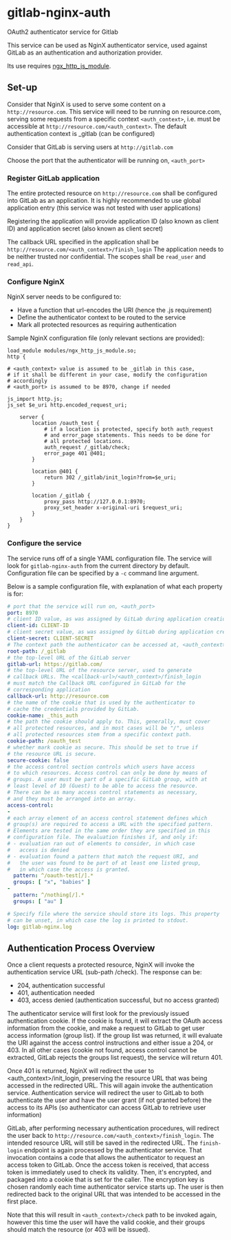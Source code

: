 # gitlab-nginx-auth
OAuth2 authenticator service for Gitlab

This service can be used as NginX authenticator service, used against GitLab as an authentication and authorization provider.

Its use requires [ngx_http_js_module][1].

[1]: http://nginx.org/en/docs/http/ngx_http_js_module.html

## Set-up

Consider that NginX is used to serve some content on a 
`http://resource.com`. This service will need to be running on resource.com, 
serving some requests from a specific context `<auth_context>`,
i.e. must be accessible at `http://resource.com/<auth_context>`.
The default authentication context is _gitlab (can be configured)

Consider that GitLab is serving users at `http://gitlab.com`

Choose the port that the authenticator will be running on, `<auth_port>`

### Register GitLab application

The entire protected resource on `http://resource.com` shall be configured into GitLab
as an application. It is highly recommended to use global application entry
(this service was not tested with user applications)

Registering the application will provide application ID (also known as client ID) and
application secret (also known as client secret)

The callback URL specified in the application shall be `http://resource.com/<auth_context>/finish_login`
The application needs to be neither trusted nor confidential. The scopes shall be `read_user` and `read_api`.

### Configure NginX

NginX server needs to be configured to:
* Have a function that url-encodes the URI (hence the .js requirement)
* Define the authenticator context to be routed to the service
* Mark all protected resources as requiring authentication

Sample NginX configuration file (only relevant sections are provided):

```
load_module modules/ngx_http_js_module.so;
http {

# <auth_context> value is assumed to be _gitlab in this case,
# if it shall be different in your case, modify the configuration
# accordingly
# <auth_port> is assumed to be 8970, change if needed

js_import http.js;
js_set $e_uri http.encoded_request_uri;

    server {
        location /oauth_test {
            # if a location is protected, specify both auth_request
            # and error_page statements. This needs to be done for
            # all protected locations.
            auth_request /_gitlab/check;
            error_page 401 @401;
        }

        location @401 {
            return 302 /_gitlab/init_login?from=$e_uri;
        }

        location /_gitlab {
            proxy_pass http://127.0.0.1:8970;
            proxy_set_header x-original-uri $request_uri;
        }
    }
}
``` 

### Configure the service

The service runs off of a single YAML configuration file. The service will look for 
`gitlab-nginx-auth` from the current directory by default. Configuration
file can be specified by a `-c` command line argument.

Below is a sample configuration file, with explanation of what each
property is for:

```yaml
# port that the service will run on, <auth_port> 
port: 8970
# client ID value, as was assigned by GitLab during application creation
client-id: CLIENT-ID
# client secret value, as was assigned by GitLab during application creation
client-secret: CLIENT-SECRET
# The context path the authenticator can be accessed at, <auth_context>
root-path: /_gitlab
# the top-level URL of the GitLab server
gitlab-url: https://gitlab.com/
# the top-level URL of the resource server, used to generate
# callback URLs. The <callback-url>/<auth_context>/finish_login
# must match the Callback URL configured in GitLab for the
# corresponding application
callback-url: http://resource.com
# the name of the cookie that is used by the authenticator to
# cache the credentials provided by GitLab. 
cookie-name: _this_auth
# the path the cookie should apply to. This, generally, must cover
# all protected resources, and in most cases will be "/", unless
# all protected resources stem from a specific context path.
cookie-path: /oauth_test
# whether mark cookie as secure. This should be set to true if
# the resource URL is secure.
secure-cookie: false
# the access control section controls which users have access
# to which resources. Access control can only be done by means of
# groups. A user must be part of a specific GitLab group, with at
# least level of 10 (Guest) to be able to access the resource.
# There can be as many access control statements as necessary,
# and they must be arranged into an array.
access-control:
-
# each array element of an access control statement defines which
# group(s) are required to access a URL with the specified pattern.
# Elements are tested in the same order they are specified in this
# configuration file. The evaluation finishes if, and only if: 
# - evaluation ran out of elements to consider, in which case
#   access is denied
# - evaluation found a pattern that match the request URI, and 
#   the user was found to be part of at least one listed group,
#   in which case the access is granted.
  pattern: ^/oauth-test[/].*
  groups: [ "x", "babies" ]
-
  pattern: ^/nothing[/].*
  groups: [ "au" ]

# Specify file where the service should store its logs. This property
# can be unset, in which case the log is printed to stdout. 
log: gitlab-nginx.log

```

## Authentication Process Overview

Once a client requests a protected resource, NginX will invoke the authentication 
service URL (sub-path /check). The response can be:
- 204, authentication successful
- 401, authentication needed
- 403, access denied (authentication successful, but no access granted)

The authenticator service will first look for the previously issued authentication cookie.
If the cookie is found, it will extract the OAuth access information from the cookie, and 
make a request to GitLab to get user access information (group list). If the group list
was returned, it will evaluate the URI against the access control instructions and either issue
a 204, or 403. In all other cases (cookie not found, access control cannot be extracted, GitLab
rejects the groups list request), the service will return 401.

Once 401 is returned, NginX will redirect the user to <auth_context>/init_login, preserving
the resource URL that was being accessed in the redirected URL. This will
again invoke the authentication service. Authentication service will redirect
the user to GitLab to both authenticate the user and have the user grant
(if not granted before) the access to its APIs (so authenticator can access GitLab
to retrieve user information)

GitLab, after performing necessary authentication procedures, will redirect
the user back to `http://resource.com/<auth_context>/finish_login`. The intended
resource URL will still be saved in the redirected URL. The `finish-login`
endpoint is again processed by the authenticator service. That invocation contains
a code that allows the authenticator to request an access token to GitLab. 
Once the access token is received, that access token is immediately used
to check its validity. Then, it's encrypted, and packaged into a cookie
that is set for the caller. The encryption key is chosen randomly each
time authenticator service starts up. The user is then redirected back
to the original URL that was intended to be accessed in the first place.

Note that this will result in `<auth_context>/check` path to be invoked again,
however this time the user will have the valid cookie, and their groups
should match the resource (or 403 will be issued).
 